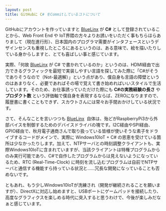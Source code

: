 ```yaml
---
layout: post
title: GitHubに C# をCommitしているコトについて
---
```


GitHubにアカウントを作っていますと [BlueLinx](https://github.com/xinolinx/BlueLinx) が **C#** として登録されていることから、Web Front End や IoT界隈の方々よりお誘いをいただく事もちらほらありまして（現在進行形）、日本国内のプログラマ需要がインタフェースというデザインセンスも重視したところにあるというのは、ある意味で、絵を描いたりしている身からしますと、とても喜ばしい事と感じています。

実際、「何故 [BlueLinx](https://github.com/xinolinx/BlueLinx) が C# で書かれているのか」というのは、HDMI経由で出力できるグラフィックを最短で実装しやすい言語を探してみた際に「C#がそうでありそうなので（Not-最適解）」という点があり、僕自身も言語の障壁というのはあまりなく、必要であればその場で覚えて書き始めればいいスタイルで生活しています。そのため、お仕事誘っていただけた際にも **C#の実務経験の長さ** や **プロダクト数** という評価軸で僕自身を表現するならば、ZEROになりますので、履歴書に書くこともできず、スカウトさんには常々お手間おかけしている状況です。

さて、そんなことを言いつつも [BlueLinx](https://github.com/xinolinx/BlueLinx)  自体は、殆どがRaspberryPi3から外部バイスを制御するためのデバイスドライバの塊です。I2C経由やSPI経由、GPIO経由で、秋月電子通商さんで取り扱っている皆様が使いそうな素子をドライブするコードがメインで、実際に Windows10IoT + C# の恩恵を受けている箇所は少なかったりします。加えて、NTPサーバとの時刻調整クライアントも、実際Windows10IoTに含まれていますが、当該クライアントは特権プログラムからのみ実行可能であり、C#で自作したプログラムからは見えないようになっているため、RTC (Real-Time-Clock) に時刻を流し込むプログラムは自前でNTPサーバと通信する機能すら持っている状況と……冗長な開発になっていることも否めないです。

ともあれ、もう少しWindows10IoTが洗練され（開発が継続されることを願いますが）、DirectXに対応し始めますと、USBポートにゲームパッドを接続したり、高度なグラフィクスを楽しめる時代に突入すると思うわけで、今後が楽しみだなぁと感じています。
